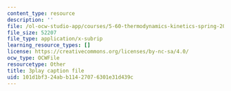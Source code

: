 ```yaml
---
content_type: resource
description: ''
file: /ol-ocw-studio-app/courses/5-60-thermodynamics-kinetics-spring-2008/101d1bf324abb11427076301e31d439c_8Xpn2jorigU.srt
file_size: 52207
file_type: application/x-subrip
learning_resource_types: []
license: https://creativecommons.org/licenses/by-nc-sa/4.0/
ocw_type: OCWFile
resourcetype: Other
title: 3play caption file
uid: 101d1bf3-24ab-b114-2707-6301e31d439c
---
```

